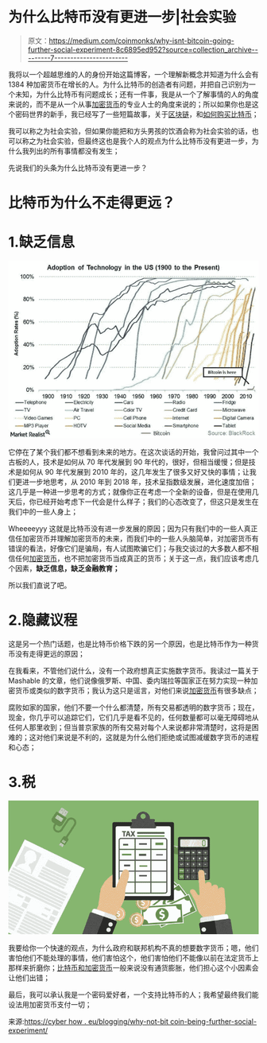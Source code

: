 # 为什么比特币没有更进一步|社会实验

> 原文：<https://medium.com/coinmonks/why-isnt-bitcoin-going-further-social-experiment-8c6895ed952?source=collection_archive---------7----------------------->

我将以一个超越思维的人的身份开始这篇博客，一个理解新概念并知道为什么会有 1384 种加密货币在增长的人。为什么比特币的创造者有问题，并把自己识别为一个未知，为什么比特币有问题成长；还有一件事，我是从一个了解事情的人的角度来说的，而不是从一个从事[加密货币](https://cyberhow.eu/2018/02/17/burn-all-your-fiat-money-blockchain-is-coming/)的专业人士的角度来说的；所以如果你也是这个密码世界的新手，我已经写了一些短篇故事，关于[区块链](https://cyberhow.eu/how-to/burn-all-your-fiat-money-blockchain-is-coming/)，和[如何购买比特币](https://cyberhow.eu/how-to/how-to-buy-bitcoin/)；

我可以称之为社会实验，但如果你能把和方头男孩的饮酒会称为社会实验的话，也可以称之为社会实验，但最终这也是我个人的观点为什么比特币没有更进一步，为什么我列出的所有事情都没有发生；

先说我们的头条为什么比特币没有更进一步？

# 比特币为什么不走得更远？

# 1.缺乏信息

![](img/74e55bd77d015b9132ca7d299d035ccd.png)

它停在了某个我们都不想看到未来的地方。在这次谈话的开始，我曾问过其中一个古板的人，技术是如何从 70 年代发展到 90 年代的，很好，但相当缓慢；但是技术是如何从 90 年代发展到 2010 年的，这几年发生了很多又好又快的事情；让我们更进一步地思考，从 2010 年到 2018 年，技术呈指数级发展，进化速度加倍；这几乎是一种进一步思考的方式；就像你正在考虑一个全新的设备，但是在使用几天后，你已经开始考虑下一代会是什么样子；我们的心态改变了，但这只是发生在我们中的一些人身上；

Wheeeeyyy 这就是比特币没有进一步发展的原因；因为只有我们中的一些人真正信任加密货币并理解加密货币的未来，而我们中的一些人头脑简单，对加密货币有错误的看法，好像它们是骗局，有人试图欺骗它们；与我交谈过的大多数人都不相信任何[加密货币](https://cyberhow.eu/2018/02/17/burn-all-your-fiat-money-blockchain-is-coming/)，也不把加密货币当成真正的货币；关于这一点，我们应该考虑几个因素，**缺乏信息，缺乏金融教育；**

所以我们直说了吧。

# 2.隐藏议程

这是另一个热门话题，也是比特币价格下跌的另一个原因，也是比特币作为一种货币没有走得更远的原因；

在我看来，不管他们说什么，没有一个政府想真正实施数字货币。我读过一篇关于 Mashable 的文章，他们说像俄罗斯、中国、委内瑞拉等国家正在努力实现一种加密货币或类似的数字货币；我认为这只是谣言，对他们来说[加密货币](https://cyberhow.eu/2018/02/17/burn-all-your-fiat-money-blockchain-is-coming/)有很多缺点；

腐败如家的国家，他们不要一个什么都清楚，所有交易都透明的数字货币；现在，现金，你几乎可以追踪它们，它们几乎是看不见的，任何数量都可以毫无障碍地从任何人那里收到；但当普京家族的所有交易对每个人来说都非常清楚时，这将是困难的；这对他们来说是不利的，这就是为什么他们拒绝或试图减缓数字货币的进程和心态；

# 3.税

![](img/83760033291425406ceffa2c3bf7f349.png)

我要给你一个快速的观点，为什么政府和联邦机构不真的想要数字货币；嗯，他们害怕他们不能处理的事情，他们害怕这个，他们害怕他们不能像以前在法定货币上那样来折磨你；[比特币和加密货币](https://cyberhow.eu/2018/02/17/burn-all-your-fiat-money-blockchain-is-coming/)一般来说没有通货膨胀，他们担心这个小因素会让他们出错；

最后，我可以承认我是一个密码爱好者，一个支持比特币的人；我希望最终我们能设法用加密货币支付一切；

来源:[https://cyber how . eu/blogging/why-not-bit coin-being-further-social-experiment/](https://cyberhow.eu/blogging/why-isnt-bitcoin-going-further-social-experiment/)